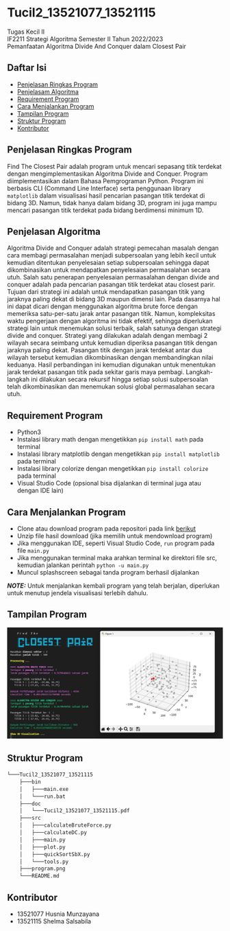 # Tucil2_13521077_13521115
Tugas Kecil II <br> IF2211 Strategi Algoritma Semester II Tahun 2022/2023 <br>Pemanfaatan Algoritma Divide And Conquer dalam Closest Pair 

## Daftar Isi
* [Penjelasan Ringkas Program](#penjelasan-ringkas-program)
* [Penjelasam Algoritma](#penjelasan-algoritma)
* [Requirement Program](#requirement-program)
* [Cara Menjalankan Program](#cara-menjalankan-program)
* [Tampilan Program](#tampilan-program)
* [Struktur Program](#struktur-program)
* [Kontributor](#kontributor)

## Penjelasan Ringkas Program
Find The Closest Pair adalah program untuk mencari sepasang titik terdekat dengan mengimplementasikan Algoritma Divide and Conquer. Program diimplementasikan dalam Bahasa Pemgrograman Python. Program ini berbasis CLI (Command Line Interface) serta penggunaan library `matplotlib` dalam visualisasi hasil pencarian pasangan titik terdekat di bidang 3D. Namun, tidak hanya dalam bidang 3D, program ini juga mampu mencari pasangan titik terdekat pada bidang berdimensi minimum 1D.

## Penjelasan Algoritma
Algoritma Divide and Conquer adalah strategi pemecahan masalah dengan cara membagi permasalahan menjadi subpersoalan yang lebih kecil untuk kemudian ditentukan penyelesaian setiap subpersoalan sehingga dapat dikombinasikan untuk mendapatkan penyelesaian permasalahan secara utuh. Salah satu penerapan penyelesaian permasalahan dengan divide and conquer adalah pada pencarian pasangan titik terdekat atau closest parir. Tujuan dari strategi ini adalah untuk mendapatkan pasangan titik yang jaraknya paling dekat di bidang 3D maupun dimensi lain. Pada dasarnya hal ini dapat dicari dengan menggunakan algoritma brute force dengan memeriksa satu-per-satu jarak antar pasangan titik. Namun, kompleksitas waktu pengerjaan dengan algoritma ini tidak efektif, sehingga diperlukan strategi lain untuk menemukan solusi terbaik, salah satunya dengan strategi divide and conquer. Strategi yang dilakukan adalah dengan membagi 2 wilayah secara seimbang untuk kemudian diperiksa pasangan titik dengan jaraknya paling dekat. Pasangan titik dengan jarak terdekat antar dua wilayah tersebut kemudian dikombinasikan dengan membandingkan nilai keduanya. Hasil perbandingan ini kemudian digunakan untuk menentukan jarak terdekat pasangan titik pada sekitar garis maya pembagi. Langkah-langkah ini dilakukan secara rekursif hingga setiap solusi subpersoalan telah dikombinasikan dan menemukan solusi global permasalahan secara utuh.

## Requirement Program
* Python3
* Instalasi library math dengan mengetikkan `pip install math` pada terminal
* Instalasi library matplotlib dengan mengetikkan `pip install matplotlib` pada terminal
* Instalasi library colorize dengan mengetikkan `pip install colorize` pada terminal
* Visual Studio Code (opsional bisa dijalankan di terminal juga atau dengan IDE lain)

## Cara Menjalankan Program
* Clone atau download program pada repositori pada link [berikut](https://github.com/munzayanahusn/Tucil2_13521077_13521115.git)
* Unzip file hasil download (jika memilih untuk mendownload program)
* Jika menggunakan IDE, seperti Visual Studio Code, `run` program pada file `main.py`
* Jika menggunakan terminal maka arahkan terminal ke direktori file src, kemudian jalankan perintah `python -u main.py`
* Muncul splashscreen sebagai tanda program berhasil dijalankan

**_NOTE:_**  Untuk menjalankan kembali program yang telah berjalan, diperlukan untuk menutup jendela visualisasi terlebih dahulu. 

## Tampilan Program
![Find The Closest Pair Program](program.png)

## Struktur Program
```bash
└───Tucil2_13521077_13521115
    ├───bin
    │   ├───main.exe
    │   └───run.bat
    ├───doc
    │   └───Tucil2_13521077_13521115.pdf
    ├───src
    │   ├───calculateBruteForce.py
    │   ├───calculateDC.py
    │   ├───main.py
    │   ├───plot.py
    │   ├───quickSortSbX.py
    │   └───tools.py
    ├───program.png
    └───README.md  
```

## Kontributor
* 13521077 Husnia Munzayana
* 13521115 Shelma Salsabila
